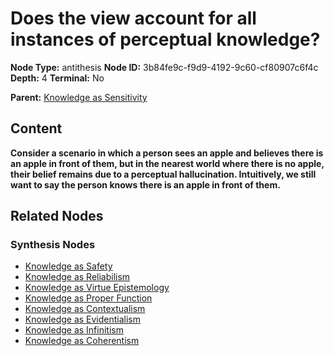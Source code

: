 # Does the view account for all instances of perceptual knowledge?

**Node Type:** antithesis
**Node ID:** 3b84fe9c-f9d9-4192-9c60-cf80907c6f4c
**Depth:** 4
**Terminal:** No

**Parent:** [Knowledge as Sensitivity](knowledge-as-sensitivity-synthesis-8137b3ae-12a3-4180-b386-022b04bc2988.md)

## Content

**Consider a scenario in which a person sees an apple and believes there is an apple in front of them, but in the nearest world where there is no apple, their belief remains due to a perceptual hallucination. Intuitively, we still want to say the person knows there is an apple in front of them.**

## Related Nodes

### Synthesis Nodes

- [Knowledge as Safety](knowledge-as-safety-synthesis-894f3224-fe4f-4f77-b77f-7cf4b5fd443a.md)
- [Knowledge as Reliabilism](knowledge-as-reliabilism-synthesis-98828072-876b-44ac-bf76-6535d1500909.md)
- [Knowledge as Virtue Epistemology](knowledge-as-virtue-epistemology-synthesis-babee813-365b-4057-b00e-97e0aa55034e.md)
- [Knowledge as Proper Function](knowledge-as-proper-function-synthesis-53336621-db1c-4f9a-8ddc-8e1cd8da85ae.md)
- [Knowledge as Contextualism](knowledge-as-contextualism-synthesis-8bd18997-6624-4d48-87a8-dcf01178ea80.md)
- [Knowledge as Evidentialism](knowledge-as-evidentialism-synthesis-3b9efac1-5ae4-4352-a336-f10e9e9308c5.md)
- [Knowledge as Infinitism](knowledge-as-infinitism-synthesis-f902822e-226b-42b0-9aa8-f38ba7b0af05.md)
- [Knowledge as Coherentism](knowledge-as-coherentism-synthesis-bdec3133-a433-4760-ba49-1adcc57c75a9.md)
